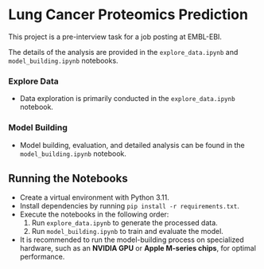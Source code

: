 # Lung Cancer Proteomics Prediction  

This project is a pre-interview task for a job posting at EMBL-EBI.  

The details of the analysis are provided in the `explore_data.ipynb` and `model_building.ipynb` notebooks.  

### Explore Data  
- Data exploration is primarily conducted in the `explore_data.ipynb` notebook.  

### Model Building  
- Model building, evaluation, and detailed analysis can be found in the `model_building.ipynb` notebook.  

## Running the Notebooks  
- Create a virtual environment with Python 3.11.  
- Install dependencies by running `pip install -r requirements.txt`.  
- Execute the notebooks in the following order:  
  1. Run `explore_data.ipynb` to generate the processed data.  
  2. Run `model_building.ipynb` to train and evaluate the model.  
- It is recommended to run the model-building process on specialized hardware, such as an **NVIDIA GPU** or **Apple M-series chips**, for optimal performance.  
